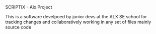 SCRIPTIX - Alx Project

This is a software develpoed by junior devs at the ALX SE school for tracking 
changes and collaboratively working in any set of files mainly source code 
